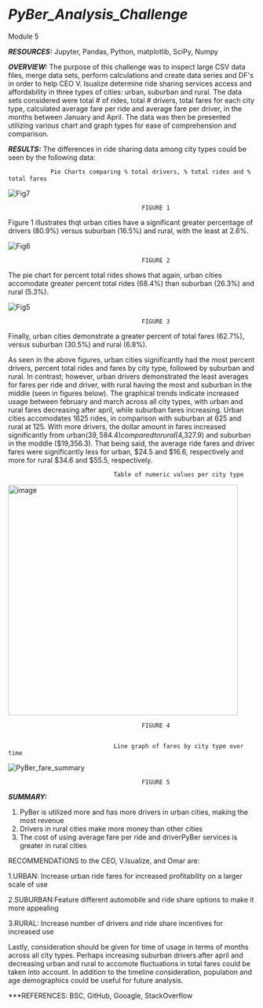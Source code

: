 # ***PyBer_Analysis_Challenge***
Module 5

***RESOURCES:***
Jupyter, Pandas, Python, matplotlib, SciPy, Numpy

***OVERVIEW:***
The purpose of this challenge was to inspect large CSV data files, merge data sets, perform calculations and create data series and DF's in order to help CEO V. Isualize determine ride sharing services access and affordability in three types of cities: urban, suburban and rural. The data sets considered were total # of rides, total # drivers, total fares for each city type, calculated average fare per ride and average fare per driver, in the months between January and April. The data was then be presented utilizing various chart and graph types for ease of comprehension and comparison.

***RESULTS:***
The differences in ride sharing data among city types could be seen by the following data:

                Pie Charts comparing % total drivers, % total rides and % total fares

![Fig7](https://user-images.githubusercontent.com/90135381/144482421-13928bbd-3a16-4d88-8eef-568bd059d5a4.png)

                                          FIGURE 1
Figure 1 illustrates thqt urban cities have a significant greater percentage of drivers (80.9%) versus suburban (16.5%) and rural, with the least at 2.6%.

![Fig6](https://user-images.githubusercontent.com/90135381/144482659-e0ef11e2-62ff-4df0-bbae-c6ea60317746.png)

                                          FIGURE 2

The pie chart for percent total rides shows that again, urban cities accomodate greater percent total rides (68.4%) than suburban (26.3%) and rural (5.3%).

![Fig5](https://user-images.githubusercontent.com/90135381/144482489-7aab1ab7-7ac2-47cb-9815-2077612f87d0.png)

                                          FIGURE 3
Finally, urban cities demonstrate a greater percent of total fares (62.7%), versus suburban (30.5%) and rural (6.8%).                                        
                                        
                                        
As seen in the above figures, urban cities significantly had the most percent drivers, percent total rides and fares by city type, followed by suburban and rural. In contrast; however, urban drivers demonstrated the least averages for fares per ride and driver, with rural having the most and suburban in the middle (seen in figures below). The graphical trends indicate increased usage between february and march across all city types, with urban and rural fares decreasing after april, while suburban fares increasing. Urban cities accomodates 1625 rides, in comparison with suburban at 625 and rural at 125. With more drivers, the dollar amount in fares increased significantly from urban($39,584.4) compared to rural ($4,327.9) and suburban in the moddle ($19,356.3). That being said, the average ride fares and driver fares were significantly less for urban, $24.5 and $16.6, respectively and more for rural $34.6 and $55.5, respectively.
 
                                  Table of numeric values per city type
<img width="468" alt="image" src="https://user-images.githubusercontent.com/90135381/144486195-92386663-5704-4687-ba5d-6cfa83863e98.png">

                                          FIGURE 4


                                  Line graph of fares by city type over time
![PyBer_fare_summary](https://user-images.githubusercontent.com/90135381/144482116-3242a8c7-ebb1-4842-a407-d246cc4c80d2.png)

                                          FIGURE 5

***SUMMARY:***

1. PyBer is utilized more and has more drivers in urban cities, making the most revenue
2. Drivers in rural cities make more money than other cities
3. The cost of using average fare per ride and driverPyBer services is greater in rural cities

RECOMMENDATIONS to the CEO, V.Isualize, and Omar are:

1.URBAN: Increase urban ride fares for increased profitability on a larger scale of use

2.SUBURBAN:Feature different automobile and ride share options to make it more appealing

3.RURAL: Increase number of drivers and ride share incentives for increased use

Lastly, consideration should be given for time of usage in terms of months across all city types. Perhaps increasing suburban drivers after april and decreasing urban and rural to accomote fluctuations in total fares could be taken into account. In addition to the timeline consideration, population and age demographics could be useful for future analysis.

***REFERENCES: BSC, GitHub, Gooagle, StackOverflow

